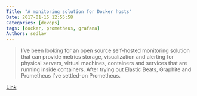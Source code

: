 ```yaml
---
Title: "A monitoring solution for Docker hosts"
Date: 2017-01-15 12:55:58
Categories: [devops]
tags: [docker, prometheus, grafana]
Authors: sedlav
---
```


> I’ve been looking for an open source self-hosted monitoring solution that can provide metrics storage, visualization and alerting for physical servers, virtual machines, containers and services that are running inside containers. After trying out Elastic Beats, Graphite and Prometheus I’ve settled-on Prometheus.

[Link](https://stefanprodan.com/2016/a-monitoring-solution-for-docker-hosts-containers-and-containerized-services/)
